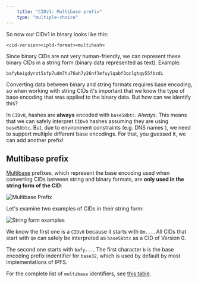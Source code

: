 ```yaml
---
    title: "CIDv1: Multibase prefix"
    type: "multiple-choice"
---
```


So now our CIDv1 in binary looks like this:

`<cid-version><ipld-format><multihash>`

Since binary CIDs are not very human-friendly, we can represent these binary CIDs in a string form (binary data represented as text). Example:

`bafybeigdyrzt5sfp7udm7hu76uh7y26nf3efuylqabf3oclgtqy55fbzdi`

Converting data between binary and string formats requires base encoding, so when working with string CIDs it's important that we know the type of base encoding that was applied to the binary data. But how can we identify this?

In `CIDv0`, hashes are **always** encoded with `base58btc`. _Always_. This means that we can safely interpret `CIDv0` hashes assuming they are using `base58btc`. But, due to environment constraints (e.g. DNS names ), we need to support multiple different base encodings. For that, you guessed it, we can add another prefix!

## Multibase prefix

[Multibase](https://github.com/multiformats/multibase) prefixes, which represent the base encoding used when converting CIDs between string and binary formats, are **only used in the string form of the CID**:

![Multibase Prefix](tutorial-assets/T0006L05-multibase-prefix.jpg)

Let's examine two examples of CIDs in their string form:

![String form examples](tutorial-assets/T0006L05-string-form.jpg)

We know the first one is a `CIDv0` because it starts with `Qm...`. All CIDs that start with `Qm` can safely be interpreted as `base58btc` as a CID of Version 0.

The second one starts with `bafy...`. The first character `b` is the base encoding prefix indentifier for `base32`, which is used by default by most implementations of IPFS.

For the complete list of `multibase` identifiers, see [this table](https://github.com/multiformats/multibase/blob/master/multibase.csv).
